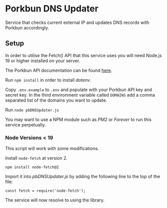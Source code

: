 # Porkbun DNS Updater

Service that checks current external IP and updates DNS records with Porkbun accordingly.

## Setup

In order to utilise the Fetch() API that this service uses you will need Node.js 19 or higher installed on your server.

The Porkbun API documentation can be found [here](https://porkbun.com/api/json/v3/documentation).

Run ```npm install``` in order to install *dotenv*.

Copy ```.env.example``` to ```.env``` and populate with your Porkbun API key and secret key.
In the third environment variable called ```DOMAINS``` add a comma separated list of the domains you want to update.

Run ```node pbDNSUpdater.js```

You may want to use a NPM module such as *PM2* or *Forever* to run this service perpetually.

### Node Versions < 19
This script will work with some modifications.

Install ```node-fetch``` at version 2.

```npm install node-fetch@2```

Import it into _pbDNSUpdater.js_ by adding the following line to the top of the file:

```const fetch = require('node-fetch');```

The service will now resolve to using the library.
